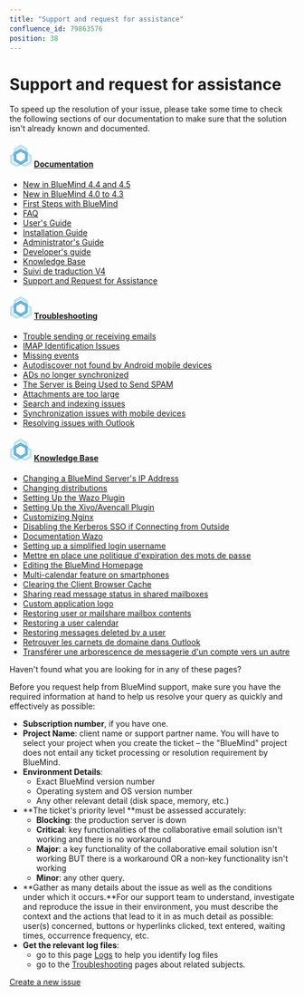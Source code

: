 ```yaml
---
title: "Support and request for assistance"
confluence_id: 79863576
position: 38
---
```

# Support and request for assistance


To speed up the resolution of your issue, please take some time to check the following sections of our documentation to make sure that the solution isn't already known and documented.


#### ![](attachments/79863576/79863577.jpg) [Documentation](/)


- [New in BlueMind 4.4 and 4.5](/Nouveautés_BlueMind_4.4_et_4.5/)
- [New in BlueMind 4.0 to 4.3](/Nouveautés_BlueMind_4.0_à_4.3/)
- [First Steps with BlueMind](/Premiers_pas_avec_BlueMind/)
- [FAQ](/FAQ_Foire_aux_questions_/)
- [User's Guide](/Guide_de_l_utilisateur/)
- [Installation Guide](/Guide_d_installation/)
- [Administrator's Guide](/Guide_de_l_administrateur/)
- [Developer's guide](/Guide_du_développeur/)
- [Knowledge Base](/Base_de_connaissance/)
- [Suivi de traduction V4](https://forge.bluemind.net/confluence/display/EXPEN/Suivi+de+traduction+V4)
- [Support and Request for Assistance](/Support_et_demande_d_assistance/)


#### ![](attachments/79863576/79863577.jpg) [Troubleshooting](/Guide_de_l_administrateur/Résolution_de_problèmes/)


- [Trouble sending or receiving emails](/Guide_de_l_administrateur/Résolution_de_problèmes/Problèmes_d_émission_et_réception_de_messages/)
- [IMAP Identification Issues](/Guide_de_l_administrateur/Résolution_de_problèmes/Erreurs_d_identification_IMAP/)
- [Missing events](/Guide_de_l_administrateur/Résolution_de_problèmes/Disparitions_et_modifications_d_événements/)
- [Autodiscover not found by Android mobile devices](/Guide_de_l_administrateur/Résolution_de_problèmes/L_autodiscover_n_est_pas_trouvé_par_les_mobiles_Android/)
- [ADs no longer synchronized](/Guide_de_l_administrateur/Résolution_de_problèmes/Les_AD_ne_sont_plus_synchronisés/)
- [The Server is Being Used to Send SPAM](/Guide_de_l_administrateur/Résolution_de_problèmes/Le_serveur_est_utilisé_pour_envoyer_du_SPAM/)
- [Attachments are too large](/Guide_de_l_administrateur/Résolution_de_problèmes/Pièces_jointes_impossible_à_ajouter/)
- [Search and indexing issues](/Guide_de_l_administrateur/Résolution_de_problèmes/Problèmes_de_recherche_et_indexation/)
- [Synchronization issues with mobile devices](/Guide_de_l_administrateur/Résolution_de_problèmes/Problèmes_de_synchronisation_mobile/)
- [Resolving issues with Outlook](/Guide_de_l_administrateur/Résolution_de_problèmes/Résolution_des_problèmes_avec_Outlook/)


#### ![](attachments/79863576/79863577.jpg) [Knowledge Base](/Base_de_connaissance/)


- [Changing a BlueMind Server's IP Address](/Base_de_connaissance/Changement_d_adresse_IP_d_un_serveur_BlueMind/)
- [Changing distributions](/Base_de_connaissance/Changer_de_distribution/)
- [Setting Up the Wazo Plugin](/Base_de_connaissance/Configuration_du_plugin_Wazo/)
- [Setting Up the Xivo/Avencall Plugin](/Base_de_connaissance/Configuration_du_plugin_Xivo_Avencall/)
- [Customizing Nginx](/Base_de_connaissance/Configuration_personnalisée_de_Nginx/)
- [Disabling the Kerberos SSO if Connecting from Outside](/Base_de_connaissance/Désactiver_le_SSO_Kerberos_si_on_se_connecte_depuis_l_extérieur/)
- [Documentation Wazo](/Base_de_connaissance/Documentation_Wazo/)
- [Setting up a simplified login username](/Base_de_connaissance/Identifiant_de_connexion_simplifié/)
- [Mettre en place une politique d'expiration des mots de passe](/Base_de_connaissance/Mettre_en_place_une_politique_d_expiration_des_mots_de_passe/)
- [Editing the BlueMind Homepage](/Base_de_connaissance/Modifier_la_page_d_accueil_de_BlueMind/)
- [Multi-calendar feature on smartphones](/Base_de_connaissance/Multi_calendrier_sur_les_smartphones/)
- [Clearing the Client Browser Cache](/Base_de_connaissance/Nettoyage_du_cache_du_navigateur_client/)
- [Sharing read message status in shared mailboxes](/Base_de_connaissance/Partager_le_statut_de_lecture_des_boîtes_partagées/)
- [Custom application logo](/Base_de_connaissance/Personnaliser_le_logo_de_l_application/)
- [Restoring user or mailshare mailbox contents](/Base_de_connaissance/Restauration_du_contenu_d_une_boîte_utilisateur_ou_partagée/)
- [Restoring a user calendar](/Base_de_connaissance/Restaurer_l_agenda_d_un_utilisateur/)
- [Restoring messages deleted by a user](/Base_de_connaissance/Restaurer_les_messages_supprimés_par_un_utilisateur/)
- [Retrouver les carnets de domaine dans Outlook](/Base_de_connaissance/Retrouver_les_carnets_de_domaine_dans_Outlook/)
- [Transférer une arborescence de messagerie d'un compte vers un autre](/Base_de_connaissance/Transférer_une_arborescence_de_messagerie_d_un_compte_vers_un_autre/)


Haven't found what you are looking for in any of these pages?

Before you request help from BlueMind support, make sure you have the required information at hand to help us resolve your query as quickly and effectively as possible:

- **Subscription number**, if you have one.
- **Project Name**: client name or support partner name. You will have to select your project when you create the ticket – the "BlueMind" project does not entail any ticket processing or resolution requirement by BlueMind.
- **Environment Details**:
  - Exact BlueMind version number
  - Operating system and OS version number
  - Any other relevant detail (disk space, memory, etc.)
- **The ticket's priority level **must be assessed accurately:
  - **Blocking**: the production server is down
  - **Critical**: key functionalities of the collaborative email solution isn't working and there is no workaround
  - **Major**: a key functionality of the collaborative email solution isn't working BUT there is a workaround OR a non-key functionality isn't working
  - **Minor**: any other query.
- **Gather as many details about the issue as well as the conditions under which it occurs.**For our support team to understand, investigate and reproduce the issue in their environment, you must describe the context and the actions that lead to it in as much detail as possible: user(s) concerned, buttons or hyperlinks clicked, text entered, waiting times, occurrence frequency, etc.
- **Get the relevant log files**:
  - go to this page [Logs](/Guide_de_l_administrateur/Supervision/Logs_Fichiers_journaux/) to help you identify log files
  - go to the [Troubleshooting](/Guide_de_l_administrateur/Résolution_de_problèmes/) pages about related subjects.


[
    Create a new issue
](https://forge.bluemind.net/jira)



